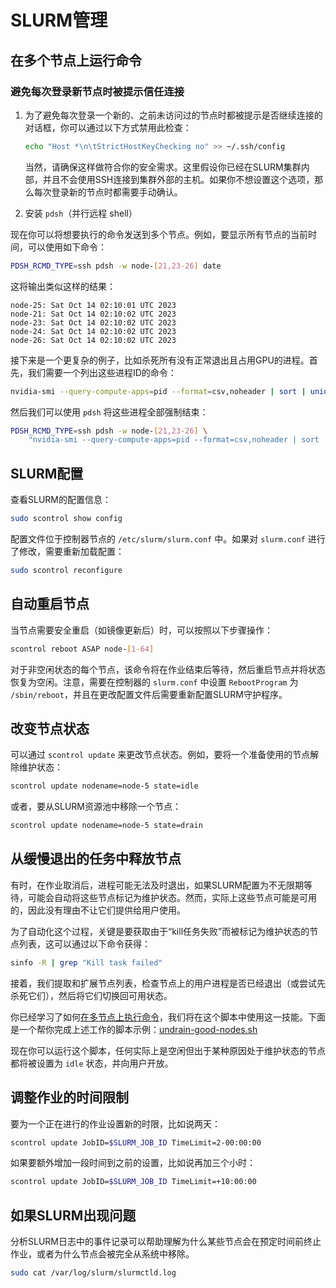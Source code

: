 # SLURM管理

## 在多个节点上运行命令

### 避免每次登录新节点时被提示信任连接

1. 为了避免每次登录一个新的、之前未访问过的节点时都被提示是否继续连接的对话框，你可以通过以下方式禁用此检查：
   ```bash
   echo "Host *\n\tStrictHostKeyChecking no" >> ~/.ssh/config
   ```
   当然，请确保这样做符合你的安全需求。这里假设你已经在SLURM集群内部，并且不会使用SSH连接到集群外部的主机。如果你不想设置这个选项，那么每次登录新的节点时都需要手动确认。

2. 安装 `pdsh`（并行远程 shell）

现在你可以将想要执行的命令发送到多个节点。例如，要显示所有节点的当前时间，可以使用如下命令：
   ```bash
   PDSH_RCMD_TYPE=ssh pdsh -w node-[21,23-26] date
   ```
   这将输出类似这样的结果：
   ```
   node-25: Sat Oct 14 02:10:01 UTC 2023
   node-21: Sat Oct 14 02:10:02 UTC 2023
   node-23: Sat Oct 14 02:10:02 UTC 2023
   node-24: Sat Oct 14 02:10:02 UTC 2023
   node-26: Sat Oct 14 02:10:02 UTC 2023
   ```

接下来是一个更复杂的例子，比如杀死所有没有正常退出且占用GPU的进程。首先，我们需要一个列出这些进程ID的命令：
   ```bash
   nvidia-smi --query-compute-apps=pid --format=csv,noheader | sort | uniq
   ```
然后我们可以使用 `pdsh` 将这些进程全部强制结束：
   ```bash
   PDSH_RCMD_TYPE=ssh pdsh -w node-[21,23-26] \
       "nvidia-smi --query-compute-apps=pid --format=csv,noheader | sort | uniq | xargs -n1 sudo kill -9"
   ```

## SLURM配置

查看SLURM的配置信息：
   ```bash
   sudo scontrol show config
   ```
配置文件位于控制器节点的 `/etc/slurm/slurm.conf` 中。如果对 `slurm.conf` 进行了修改，需要重新加载配置：
   ```bash
   sudo scontrol reconfigure
   ```

## 自动重启节点

当节点需要安全重启（如镜像更新后）时，可以按照以下步骤操作：
   ```bash
   scontrol reboot ASAP node-[1-64]
   ```
对于非空闲状态的每个节点，该命令将在作业结束后等待，然后重启节点并将状态恢复为空闲。注意，需要在控制器的 `slurm.conf` 中设置 `RebootProgram` 为 `/sbin/reboot`，并且在更改配置文件后需要重新配置SLURM守护程序。

## 改变节点状态

可以通过 `scontrol update` 来更改节点状态。例如，要将一个准备使用的节点解除维护状态：
   ```bash
   scontrol update nodename=node-5 state=idle
   ```
或者，要从SLURM资源池中移除一个节点：
   ```bash
   scontrol update nodename=node-5 state=drain
   ```

## 从缓慢退出的任务中释放节点

有时，在作业取消后，进程可能无法及时退出，如果SLURM配置为不无限期等待，可能会自动将这些节点标记为维护状态。然而，实际上这些节点可能是可用的，因此没有理由不让它们提供给用户使用。

为了自动化这个过程，关键是要获取由于“kill任务失败”而被标记为维护状态的节点列表，这可以通过以下命令获得：
   ```bash
   sinfo -R | grep "Kill task failed"
   ```
接着，我们提取和扩展节点列表，检查节点上的用户进程是否已经退出（或尝试先杀死它们），然后将它们切换回可用状态。

你已经学习了如何[在多节点上执行命令](#run-a-command-on-multiple-nodes)，我们将在这个脚本中使用这一技能。下面是一个帮你完成上述工作的脚本示例：[undrain-good-nodes.sh](./undrain-good-nodes.sh)

现在你可以运行这个脚本，任何实际上是空闲但出于某种原因处于维护状态的节点都将被设置为 `idle` 状态，并向用户开放。

## 调整作业的时间限制

要为一个正在进行的作业设置新的时限，比如说两天：
   ```bash
   scontrol update JobID=$SLURM_JOB_ID TimeLimit=2-00:00:00
   ```
如果要额外增加一段时间到之前的设置，比如说再加三个小时：
   ```bash
   scontrol update JobID=$SLURM_JOB_ID TimeLimit=+10:00:00
   ```

## 如果SLURM出现问题

分析SLURM日志中的事件记录可以帮助理解为什么某些节点会在预定时间前终止作业，或者为什么节点会被完全从系统中移除。
   ```bash
   sudo cat /var/log/slurm/slurmctld.log
   ```
